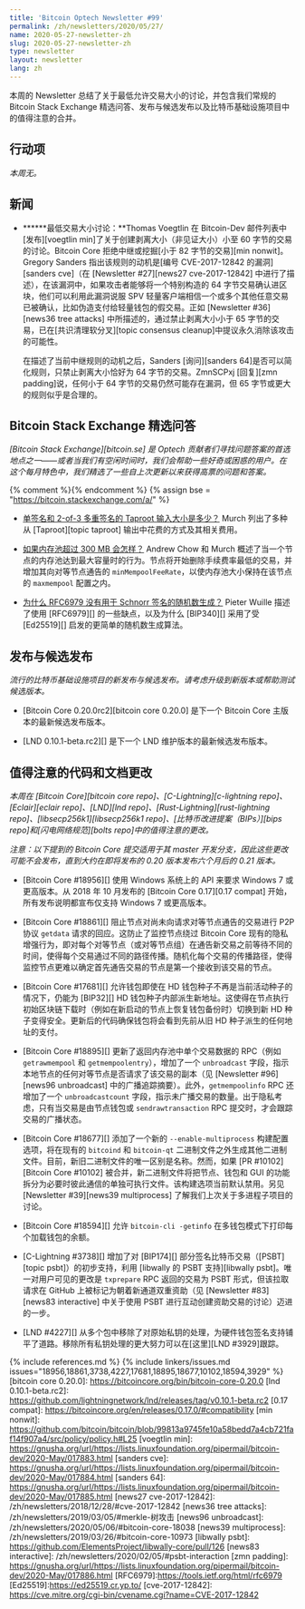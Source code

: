 ```yaml
---
title: 'Bitcoin Optech Newsletter #99'
permalink: /zh/newsletters/2020/05/27/
name: 2020-05-27-newsletter-zh
slug: 2020-05-27-newsletter-zh
type: newsletter
layout: newsletter
lang: zh
---
```

本周的 Newsletter 总结了关于最低允许交易大小的讨论，并包含我们常规的 Bitcoin Stack Exchange 精选问答、发布与候选发布以及比特币基础设施项目中的值得注意的合并。

## 行动项

*本周无。*

## 新闻

- **<!--minimum-transaction-size-discussion-->****最低交易大小讨论：**Thomas Voegtlin 在 Bitcoin-Dev 邮件列表中[发布][voegtlin min]了关于创建剥离大小（非见证大小）小至 60 字节的交易的讨论。Bitcoin Core 拒绝中继或挖掘[小于 82 字节的交易][min nonwit]。Gregory Sanders 指出该规则的动机是[编号 CVE-2017-12842 的漏洞][sanders cve]（在 [Newsletter #27][news27 cve-2017-12842] 中进行了描述），在该漏洞中，如果攻击者能够将一个特别构造的 64 字节交易确认进区块，他们可以利用此漏洞说服 SPV 轻量客户端相信一个或多个其他任意交易已被确认，比如伪造支付给轻量钱包的假交易。正如 [Newsletter #36][news36 tree attacks] 中所描述的，通过禁止剥离大小小于 65 字节的交易，已在[共识清理软分叉][topic consensus cleanup]中提议永久消除该攻击的可能性。

  在描述了当前中继规则的动机之后，Sanders [询问][sanders 64]是否可以简化规则，只禁止剥离大小恰好为 64 字节的交易。ZmnSCPxj [回复][zmn padding]说，任何小于 64 字节的交易仍然可能存在漏洞，但 65 字节或更大的规则似乎是合理的。

## Bitcoin Stack Exchange 精选问答

*[Bitcoin Stack Exchange][bitcoin.se] 是 Optech 贡献者们寻找问题答案的首选地点之一——或者当我们有空闲时间时，我们会帮助一些好奇或困惑的用户。在这个每月特色中，我们精选了一些自上次更新以来获得高票的问题和答案。*

{% comment %}<!-- https://bitcoin.stackexchange.com/search?tab=votes&q=created%3a1m..%20is%3aanswer -->{% endcomment %}
{% assign bse = "https://bitcoin.stackexchange.com/a/" %}

- **<!--what-are-the-sizes-of-single-sig-and-2-of-3-multisig-taproot-inputs-->**[单签名和 2-of-3 多重签名的 Taproot 输入大小是多少？]({{bse}}96017)
  Murch 列出了多种从 [Taproot][topic taproot] 输出中花费的方式及其相关费用。

- **<!--what-if-the-mempool-exceeds-300-mb-->**[如果内存池超过 300 MB 会怎样？]({{bse}}96068)
  Andrew Chow 和 Murch 概述了当一个节点的内存池达到最大容量时的行为。节点将开始删除手续费率最低的交易，并增加其向对等节点通告的 `minMempoolFeeRate`，以使内存池大小保持在该节点的 `maxmempool` 配置之内。

- **<!--why-isn-t-rfc6979-used-for-schnorr-signature-nonce-generation-->**[为什么 RFC6979 没有用于 Schnorr 签名的随机数生成？]({{bse}}95762)
  Pieter Wuille 描述了使用 [RFC6979][] 的一些缺点，以及为什么 [BIP340][] 采用了受 [Ed25519][] 启发的更简单的随机数生成算法。

## 发布与候选发布

*流行的比特币基础设施项目的新发布与候选发布。请考虑升级到新版本或帮助测试候选版本。*

- [Bitcoin Core 0.20.0rc2][bitcoin core 0.20.0] 是下一个 Bitcoin Core 主版本的最新候选发布版本。

- [LND 0.10.1-beta.rc2][] 是下一个 LND 维护版本的最新候选发布版本。

## 值得注意的代码和文档更改

*本周在 [Bitcoin Core][bitcoin core repo]、[C-Lightning][c-lightning repo]、[Eclair][eclair repo]、[LND][lnd repo]、[Rust-Lightning][rust-lightning repo]、[libsecp256k1][libsecp256k1 repo]、[比特币改进提案（BIPs）][bips repo]和[闪电网络规范][bolts repo]中的值得注意的更改。*

*注意：以下提到的 Bitcoin Core 提交适用于其 master 开发分支，因此这些更改可能不会发布，直到大约在即将发布的 0.20 版本发布六个月后的 0.21 版本。*

- [Bitcoin Core #18956][] 使用 Windows 系统上的 API 来要求 Windows 7 或更高版本。从 2018 年 10 月发布的 [Bitcoin Core 0.17][0.17 compat] 开始，所有发布说明都宣布仅支持 Windows 7 或更高版本。

- [Bitcoin Core #18861][] 阻止节点对尚未向请求对等节点通告的交易进行 P2P 协议 `getdata` 请求的回应。这防止了监控节点绕过 Bitcoin Core 现有的隐私增强行为，即对每个对等节点（或对等节点组）在通告新交易之前等待不同的时间，使得每个交易通过不同的路径传播。随机化每个交易的传播路径，使得监控节点更难以确定首先通告交易的节点是第一个接收到该交易的节点。

- [Bitcoin Core #17681][] 允许钱包即使在 HD 钱包种子不再是当前活动种子的情况下，仍能为 [BIP32][] HD 钱包种子内部派生新地址。这使得在节点执行初始区块链下载时（例如在新启动的节点上恢复钱包备份时）切换到新 HD 种子变得安全。更新后的代码确保钱包将会看到先前从旧 HD 种子派生的任何地址的支付。

- [Bitcoin Core #18895][] 更新了返回内存池中单个交易数据的 RPC（例如 `getrawmempool` 和 `getmempoolentry`），增加了一个 `unbroadcast` 字段，指示本地节点的任何对等节点是否请求了该交易的副本（见 [Newsletter #96][news96 unbroadcast] 中的广播追踪摘要）。此外，`getmempoolinfo` RPC 还增加了一个 `unbroadcastcount` 字段，指示未广播交易的数量。出于隐私考虑，只有当交易是由节点钱包或 `sendrawtransaction` RPC 提交时，才会跟踪交易的广播状态。

- [Bitcoin Core #18677][] 添加了一个新的 `--enable-multiprocess` 构建配置选项，将在现有的 `bitcoind` 和 `bitcoin-qt` 二进制文件之外生成其他二进制文件。目前，新旧二进制文件的唯一区别是名称。然而，如果 [PR #10102][Bitcoin Core #10102] 被合并，新二进制文件将把节点、钱包和 GUI 的功能拆分为必要时彼此通信的单独可执行文件。该构建选项当前默认禁用。另见 [Newsletter #39][news39 multiprocess] 了解我们上次关于多进程子项目的讨论。

- [Bitcoin Core #18594][] 允许 `bitcoin-cli -getinfo` 在多钱包模式下打印每个加载钱包的余额。

- [C-Lightning #3738][] 增加了对 [BIP174][] 部分签名比特币交易（[PSBT][topic psbt]）的初步支持，利用 [libwally 的 PSBT 支持][libwally psbt]。唯一对用户可见的更改是 `txprepare` RPC 返回的交易为 PSBT 形式，但该拉取请求在 GitHub 上被标记为朝着新通道双重资助（见 [Newsletter #83][news83 interactive] 中关于使用 PSBT 进行互动创建资助交易的讨论）迈进的一步。

- [LND #4227][] 从多个包中移除了对原始私钥的处理，为硬件钱包签名支持铺平了道路。移除所有私钥处理的更大努力可以在[这里][LND #3929]跟踪。

{% include references.md %}
{% include linkers/issues.md issues="18956,18861,3738,4227,17681,18895,18677,10102,18594,3929" %}
[bitcoin core 0.20.0]: https://bitcoincore.org/bin/bitcoin-core-0.20.0
[lnd 0.10.1-beta.rc2]: https://github.com/lightningnetwork/lnd/releases/tag/v0.10.1-beta.rc2
[0.17 compat]: https://bitcoincore.org/en/releases/0.17.0/#compatibility
[min nonwit]: https://github.com/bitcoin/bitcoin/blob/99813a9745fe10a58bedd7a4cb721faf14f907a4/src/policy/policy.h#L25
[voegtlin min]: https://gnusha.org/url/https://lists.linuxfoundation.org/pipermail/bitcoin-dev/2020-May/017883.html
[sanders cve]: https://gnusha.org/url/https://lists.linuxfoundation.org/pipermail/bitcoin-dev/2020-May/017884.html
[sanders 64]: https://gnusha.org/url/https://lists.linuxfoundation.org/pipermail/bitcoin-dev/2020-May/017885.html
[news27 cve-2017-12842]: /zh/newsletters/2018/12/28/#cve-2017-12842
[news36 tree attacks]: /zh/newsletters/2019/03/05/#merkle-树攻击
[news96 unbroadcast]: /zh/newsletters/2020/05/06/#bitcoin-core-18038
[news39 multiprocess]: /zh/newsletters/2019/03/26/#bitcoin-core-10973
[libwally psbt]: https://github.com/ElementsProject/libwally-core/pull/126
[news83 interactive]: /zh/newsletters/2020/02/05/#psbt-interaction
[zmn padding]: https://gnusha.org/url/https://lists.linuxfoundation.org/pipermail/bitcoin-dev/2020-May/017886.html
[RFC6979]:https://tools.ietf.org/html/rfc6979
[Ed25519]:https://ed25519.cr.yp.to/
[cve-2017-12842]: https://cve.mitre.org/cgi-bin/cvename.cgi?name=CVE-2017-12842
